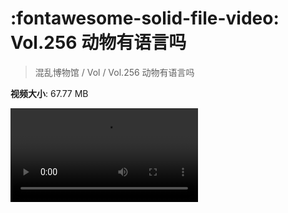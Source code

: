 # :fontawesome-solid-file-video: Vol.256 动物有语言吗

> 混乱博物馆 / Vol / Vol.256 动物有语言吗

**视频大小**: 67.77 MB

<div class="video"><video src="https://file.hsyhx.top/archive/混乱博物馆/Vol/Vol.256 动物有语言吗.mp4" controls preload>🤔 您的浏览器不支持 video 标签</video></div>